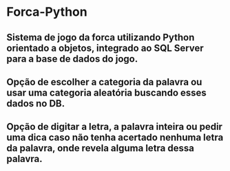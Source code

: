 # Forca-Python

## Sistema de jogo da forca utilizando Python orientado a objetos, integrado ao SQL Server para a base de dados do jogo.

## Opção de escolher a categoria da palavra ou usar uma categoria aleatória buscando esses dados no DB.

## Opção de digitar a letra, a palavra inteira ou pedir uma dica caso não tenha acertado nenhuma letra da palavra, onde revela alguma letra dessa palavra.

